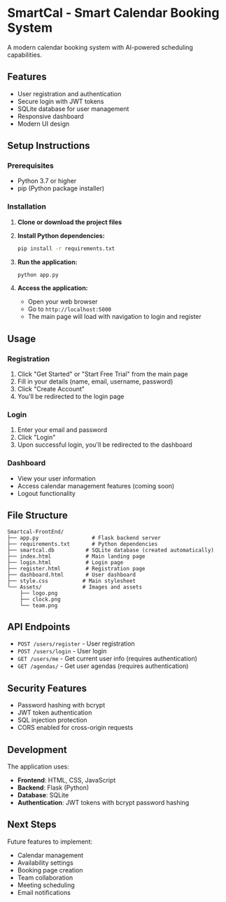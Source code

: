 # SmartCal - Smart Calendar Booking System

A modern calendar booking system with AI-powered scheduling capabilities.

## Features

- User registration and authentication
- Secure login with JWT tokens
- SQLite database for user management
- Responsive dashboard
- Modern UI design

## Setup Instructions

### Prerequisites

- Python 3.7 or higher
- pip (Python package installer)

### Installation

1. **Clone or download the project files**

2. **Install Python dependencies:**
   ```bash
   pip install -r requirements.txt
   ```

3. **Run the application:**
   ```bash
   python app.py
   ```

4. **Access the application:**
   - Open your web browser
   - Go to `http://localhost:5000`
   - The main page will load with navigation to login and register

## Usage

### Registration
1. Click "Get Started" or "Start Free Trial" from the main page
2. Fill in your details (name, email, username, password)
3. Click "Create Account"
4. You'll be redirected to the login page

### Login
1. Enter your email and password
2. Click "Login"
3. Upon successful login, you'll be redirected to the dashboard

### Dashboard
- View your user information
- Access calendar management features (coming soon)
- Logout functionality

## File Structure

```
Smartcal-FrontEnd/
├── app.py                 # Flask backend server
├── requirements.txt       # Python dependencies
├── smartcal.db          # SQLite database (created automatically)
├── index.html           # Main landing page
├── login.html           # Login page
├── register.html        # Registration page
├── dashboard.html       # User dashboard
├── style.css           # Main stylesheet
└── Assets/             # Images and assets
    ├── logo.png
    ├── clock.png
    └── team.png
```

## API Endpoints

- `POST /users/register` - User registration
- `POST /users/login` - User login
- `GET /users/me` - Get current user info (requires authentication)
- `GET /agendas/` - Get user agendas (requires authentication)

## Security Features

- Password hashing with bcrypt
- JWT token authentication
- SQL injection protection
- CORS enabled for cross-origin requests

## Development

The application uses:
- **Frontend**: HTML, CSS, JavaScript
- **Backend**: Flask (Python)
- **Database**: SQLite
- **Authentication**: JWT tokens with bcrypt password hashing

## Next Steps

Future features to implement:
- Calendar management
- Availability settings
- Booking page creation
- Team collaboration
- Meeting scheduling
- Email notifications 